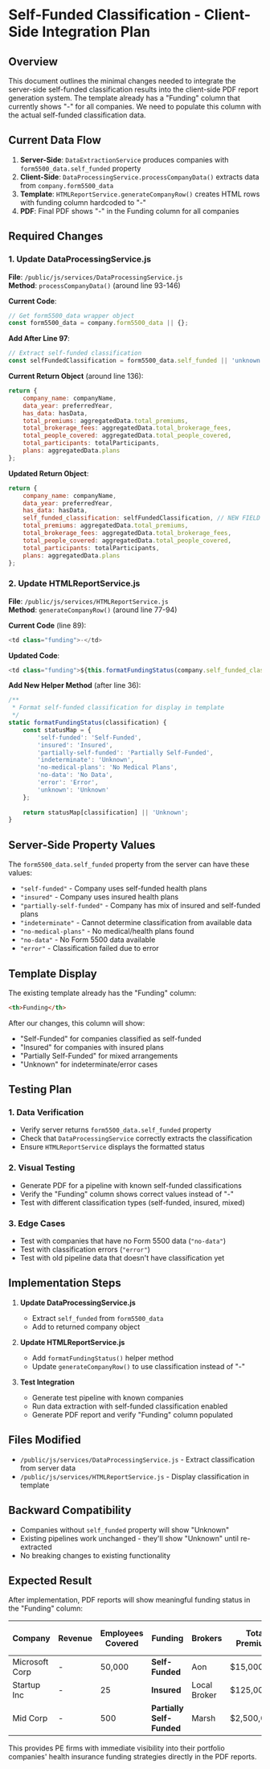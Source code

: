 # Self-Funded Classification - Client-Side Integration Plan

## Overview

This document outlines the minimal changes needed to integrate the server-side self-funded classification results into the client-side PDF report generation system. The template already has a "Funding" column that currently shows "-" for all companies. We need to populate this column with the actual self-funded classification data.

## Current Data Flow

1. **Server-Side**: `DataExtractionService` produces companies with `form5500_data.self_funded` property
2. **Client-Side**: `DataProcessingService.processCompanyData()` extracts data from `company.form5500_data` 
3. **Template**: `HTMLReportService.generateCompanyRow()` creates HTML rows with funding column hardcoded to "-"
4. **PDF**: Final PDF shows "-" in the Funding column for all companies

## Required Changes

### 1. Update DataProcessingService.js

**File**: `/public/js/services/DataProcessingService.js`  
**Method**: `processCompanyData()` (around line 93-146)

**Current Code**:
```javascript
// Get form5500_data wrapper object
const form5500_data = company.form5500_data || {};
```

**Add After Line 97**:
```javascript
// Extract self-funded classification
const selfFundedClassification = form5500_data.self_funded || 'unknown';
```

**Current Return Object** (around line 136):
```javascript
return {
    company_name: companyName,
    data_year: preferredYear,
    has_data: hasData,
    total_premiums: aggregatedData.total_premiums,
    total_brokerage_fees: aggregatedData.total_brokerage_fees,
    total_people_covered: aggregatedData.total_people_covered,
    total_participants: totalParticipants,
    plans: aggregatedData.plans
};
```

**Updated Return Object**:
```javascript
return {
    company_name: companyName,
    data_year: preferredYear,
    has_data: hasData,
    self_funded_classification: selfFundedClassification, // NEW FIELD
    total_premiums: aggregatedData.total_premiums,
    total_brokerage_fees: aggregatedData.total_brokerage_fees,
    total_people_covered: aggregatedData.total_people_covered,
    total_participants: totalParticipants,
    plans: aggregatedData.plans
};
```

### 2. Update HTMLReportService.js

**File**: `/public/js/services/HTMLReportService.js`  
**Method**: `generateCompanyRow()` (around line 77-94)

**Current Code** (line 89):
```javascript
<td class="funding">-</td>
```

**Updated Code**:
```javascript
<td class="funding">${this.formatFundingStatus(company.self_funded_classification || 'unknown')}</td>
```

**Add New Helper Method** (after line 36):
```javascript
/**
 * Format self-funded classification for display in template
 */
static formatFundingStatus(classification) {
    const statusMap = {
        'self-funded': 'Self-Funded',
        'insured': 'Insured', 
        'partially-self-funded': 'Partially Self-Funded',
        'indeterminate': 'Unknown',
        'no-medical-plans': 'No Medical Plans',
        'no-data': 'No Data',
        'error': 'Error',
        'unknown': 'Unknown'
    };
    
    return statusMap[classification] || 'Unknown';
}
```

## Server-Side Property Values

The `form5500_data.self_funded` property from the server can have these values:

- `"self-funded"` - Company uses self-funded health plans
- `"insured"` - Company uses insured health plans  
- `"partially-self-funded"` - Company has mix of insured and self-funded plans
- `"indeterminate"` - Cannot determine classification from available data
- `"no-medical-plans"` - No medical/health plans found
- `"no-data"` - No Form 5500 data available
- `"error"` - Classification failed due to error

## Template Display

The existing template already has the "Funding" column:

```html
<th>Funding</th>
```

After our changes, this column will show:
- "Self-Funded" for companies classified as self-funded
- "Insured" for companies with insured plans
- "Partially Self-Funded" for mixed arrangements
- "Unknown" for indeterminate/error cases

## Testing Plan

### 1. Data Verification
- Verify server returns `form5500_data.self_funded` property
- Check that `DataProcessingService` correctly extracts the classification
- Ensure `HTMLReportService` displays the formatted status

### 2. Visual Testing  
- Generate PDF for a pipeline with known self-funded classifications
- Verify the "Funding" column shows correct values instead of "-"
- Test with different classification types (self-funded, insured, mixed)

### 3. Edge Cases
- Test with companies that have no Form 5500 data (`"no-data"`)
- Test with classification errors (`"error"`)
- Test with old pipeline data that doesn't have classification yet

## Implementation Steps

1. **Update DataProcessingService.js**
   - Extract `self_funded` from `form5500_data`
   - Add to returned company object
   
2. **Update HTMLReportService.js** 
   - Add `formatFundingStatus()` helper method
   - Update `generateCompanyRow()` to use classification instead of "-"

3. **Test Integration**
   - Generate test pipeline with known companies
   - Run data extraction with self-funded classification enabled
   - Generate PDF report and verify "Funding" column populated

## Files Modified

- `/public/js/services/DataProcessingService.js` - Extract classification from server data
- `/public/js/services/HTMLReportService.js` - Display classification in template

## Backward Compatibility

- Companies without `self_funded` property will show "Unknown" 
- Existing pipelines work unchanged - they'll show "Unknown" until re-extracted
- No breaking changes to existing functionality

## Expected Result

After implementation, PDF reports will show meaningful funding status in the "Funding" column:

| Company | Revenue | Employees Covered | **Funding** | Brokers | Total Premiums | Total Brokerage Fees |
|---------|---------|-------------------|-------------|---------|----------------|---------------------|
| Microsoft Corp | - | 50,000 | **Self-Funded** | Aon | $15,000,000 | $750,000 |
| Startup Inc | - | 25 | **Insured** | Local Broker | $125,000 | $12,500 |
| Mid Corp | - | 500 | **Partially Self-Funded** | Marsh | $2,500,000 | $125,000 |

This provides PE firms with immediate visibility into their portfolio companies' health insurance funding strategies directly in the PDF reports.